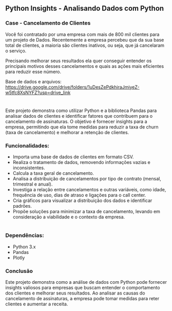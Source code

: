 ## Python Insights - Analisando Dados com Python

### Case - Cancelamento de Clientes

Você foi contratado por uma empresa com mais de 800 mil clientes para um projeto de Dados. Recentemente a empresa percebeu que da sua base total de clientes, a maioria são clientes inativos, ou seja, que já cancelaram o serviço.

Precisando melhorar seus resultados ela quer conseguir entender os principais motivos desses cancelamentos e quais as ações mais eficientes para reduzir esse número.

Base de dados e arquivos: https://drive.google.com/drive/folders/1uDesZePdkhiraJmiyeZ-w5tfc8XsNYFZ?usp=drive_link

# 
 
Este projeto demonstra como utilizar Python e a biblioteca Pandas para analisar dados de clientes e identificar fatores que contribuem para o cancelamento de assinaturas. O objetivo é fornecer insights para a empresa, permitindo que ela tome medidas para reduzir a taxa de churn (taxa de cancelamento) e melhorar a retenção de clientes. 

### Funcionalidades:

- Importa uma base de dados de clientes em formato CSV.
- Realiza o tratamento de dados, removendo informações vazias e inconsistentes.
- Calcula a taxa geral de cancelamento.
- Analisa a distribuição de cancelamentos por tipo de contrato (mensal, trimestral e anual).
- Investiga a relação entre cancelamentos e outras variáveis, como idade, frequência de uso, dias de atraso e ligações para o call center.
- Cria gráficos para visualizar a distribuição dos dados e identificar padrões.
- Propõe soluções para minimizar a taxa de cancelamento, levando em consideração a viabilidade e o contexto da empresa.

#

### Dependências:

- Python 3.x
- Pandas
- Plotly

### Conclusão

Este projeto demonstra como a análise de dados com Python pode fornecer insights valiosos para empresas que buscam entender o comportamento dos clientes e melhorar seus resultados. Ao analisar as causas do cancelamento de assinaturas, a empresa pode tomar medidas para reter clientes e aumentar a receita.
